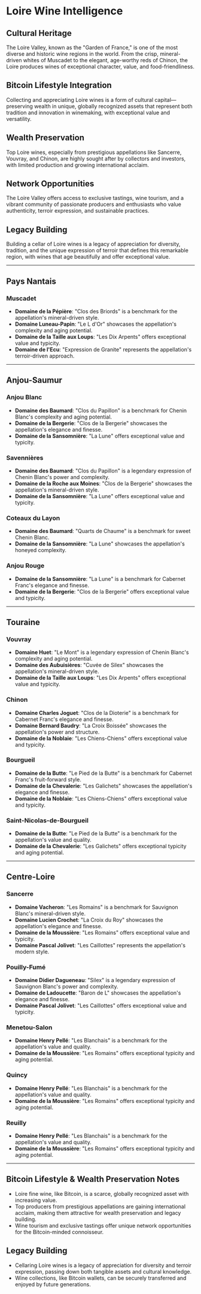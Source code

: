 # Loire Wine Intelligence

## Cultural Heritage
The Loire Valley, known as the "Garden of France," is one of the most diverse and historic wine regions in the world. From the crisp, mineral-driven whites of Muscadet to the elegant, age-worthy reds of Chinon, the Loire produces wines of exceptional character, value, and food-friendliness.

## Bitcoin Lifestyle Integration
Collecting and appreciating Loire wines is a form of cultural capital—preserving wealth in unique, globally recognized assets that represent both tradition and innovation in winemaking, with exceptional value and versatility.

## Wealth Preservation
Top Loire wines, especially from prestigious appellations like Sancerre, Vouvray, and Chinon, are highly sought after by collectors and investors, with limited production and growing international acclaim.

## Network Opportunities
The Loire Valley offers access to exclusive tastings, wine tourism, and a vibrant community of passionate producers and enthusiasts who value authenticity, terroir expression, and sustainable practices.

## Legacy Building
Building a cellar of Loire wines is a legacy of appreciation for diversity, tradition, and the unique expression of terroir that defines this remarkable region, with wines that age beautifully and offer exceptional value.

---

## Pays Nantais

### Muscadet
- **Domaine de la Pépière**: "Clos des Briords" is a benchmark for the appellation's mineral-driven style.
- **Domaine Luneau-Papin**: "Le L d'Or" showcases the appellation's complexity and aging potential.
- **Domaine de la Taille aux Loups**: "Les Dix Arpents" offers exceptional value and typicity.
- **Domaine de l'Ecu**: "Expression de Granite" represents the appellation's terroir-driven approach.

---

## Anjou-Saumur

### Anjou Blanc
- **Domaine des Baumard**: "Clos du Papillon" is a benchmark for Chenin Blanc's complexity and aging potential.
- **Domaine de la Bergerie**: "Clos de la Bergerie" showcases the appellation's elegance and finesse.
- **Domaine de la Sansomnière**: "La Lune" offers exceptional value and typicity.

### Savennières
- **Domaine des Baumard**: "Clos du Papillon" is a legendary expression of Chenin Blanc's power and complexity.
- **Domaine de la Roche aux Moines**: "Clos de la Bergerie" showcases the appellation's mineral-driven style.
- **Domaine de la Sansomnière**: "La Lune" offers exceptional value and typicity.

### Coteaux du Layon
- **Domaine des Baumard**: "Quarts de Chaume" is a benchmark for sweet Chenin Blanc.
- **Domaine de la Sansomnière**: "La Lune" showcases the appellation's honeyed complexity.

### Anjou Rouge
- **Domaine de la Sansomnière**: "La Lune" is a benchmark for Cabernet Franc's elegance and finesse.
- **Domaine de la Bergerie**: "Clos de la Bergerie" offers exceptional value and typicity.

---

## Touraine

### Vouvray
- **Domaine Huet**: "Le Mont" is a legendary expression of Chenin Blanc's complexity and aging potential.
- **Domaine des Aubuisières**: "Cuvée de Silex" showcases the appellation's mineral-driven style.
- **Domaine de la Taille aux Loups**: "Les Dix Arpents" offers exceptional value and typicity.

### Chinon
- **Domaine Charles Joguet**: "Clos de la Dioterie" is a benchmark for Cabernet Franc's elegance and finesse.
- **Domaine Bernard Baudry**: "La Croix Boissée" showcases the appellation's power and structure.
- **Domaine de la Noblaie**: "Les Chiens-Chiens" offers exceptional value and typicity.

### Bourgueil
- **Domaine de la Butte**: "Le Pied de la Butte" is a benchmark for Cabernet Franc's fruit-forward style.
- **Domaine de la Chevalerie**: "Les Galichets" showcases the appellation's elegance and finesse.
- **Domaine de la Noblaie**: "Les Chiens-Chiens" offers exceptional value and typicity.

### Saint-Nicolas-de-Bourgueil
- **Domaine de la Butte**: "Le Pied de la Butte" is a benchmark for the appellation's value and quality.
- **Domaine de la Chevalerie**: "Les Galichets" offers exceptional typicity and aging potential.

---

## Centre-Loire

### Sancerre
- **Domaine Vacheron**: "Les Romains" is a benchmark for Sauvignon Blanc's mineral-driven style.
- **Domaine Lucien Crochet**: "La Croix du Roy" showcases the appellation's elegance and finesse.
- **Domaine de la Moussière**: "Les Romains" offers exceptional value and typicity.
- **Domaine Pascal Jolivet**: "Les Caillottes" represents the appellation's modern style.

### Pouilly-Fumé
- **Domaine Didier Dagueneau**: "Silex" is a legendary expression of Sauvignon Blanc's power and complexity.
- **Domaine de Ladoucette**: "Baron de L" showcases the appellation's elegance and finesse.
- **Domaine Pascal Jolivet**: "Les Caillottes" offers exceptional value and typicity.

### Menetou-Salon
- **Domaine Henry Pellé**: "Les Blanchais" is a benchmark for the appellation's value and quality.
- **Domaine de la Moussière**: "Les Romains" offers exceptional typicity and aging potential.

### Quincy
- **Domaine Henry Pellé**: "Les Blanchais" is a benchmark for the appellation's value and quality.
- **Domaine de la Moussière**: "Les Romains" offers exceptional typicity and aging potential.

### Reuilly
- **Domaine Henry Pellé**: "Les Blanchais" is a benchmark for the appellation's value and quality.
- **Domaine de la Moussière**: "Les Romains" offers exceptional typicity and aging potential.

---

## Bitcoin Lifestyle & Wealth Preservation Notes
- Loire fine wine, like Bitcoin, is a scarce, globally recognized asset with increasing value.
- Top producers from prestigious appellations are gaining international acclaim, making them attractive for wealth preservation and legacy building.
- Wine tourism and exclusive tastings offer unique network opportunities for the Bitcoin-minded connoisseur.

## Legacy Building
- Cellaring Loire wines is a legacy of appreciation for diversity and terroir expression, passing down both tangible assets and cultural knowledge.
- Wine collections, like Bitcoin wallets, can be securely transferred and enjoyed by future generations. 